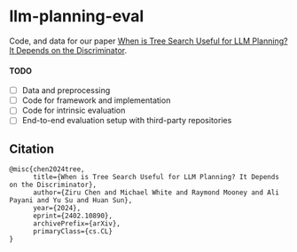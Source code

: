 # llm-planning-eval
Code, and data for our paper [When is Tree Search Useful for LLM Planning? It Depends on the Discriminator](https://arxiv.org/abs/2402.10890).

#### TODO
- [ ] Data and preprocessing
- [ ] Code for framework and implementation
- [ ] Code for intrinsic evaluation
- [ ] End-to-end evaluation setup with third-party repositories

## Citation
```
@misc{chen2024tree,
      title={When is Tree Search Useful for LLM Planning? It Depends on the Discriminator}, 
      author={Ziru Chen and Michael White and Raymond Mooney and Ali Payani and Yu Su and Huan Sun},
      year={2024},
      eprint={2402.10890},
      archivePrefix={arXiv},
      primaryClass={cs.CL}
}
```